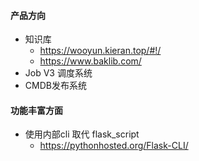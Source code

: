 #### 产品方向
* 知识库
    * https://wooyun.kieran.top/#!/
    * https://www.baklib.com/
* Job V3 调度系统
* CMDB发布系统


#### 功能丰富方面
* 使用内部cli 取代 flask_script
    * https://pythonhosted.org/Flask-CLI/